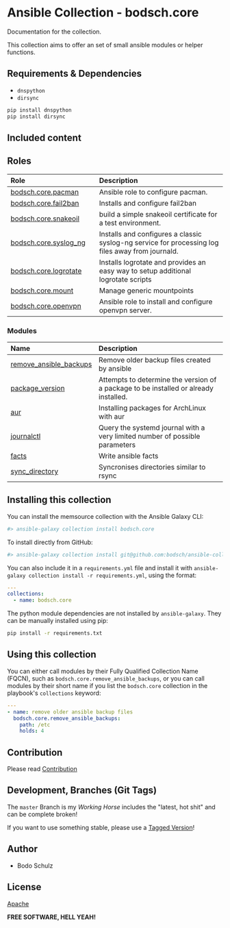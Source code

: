 # Ansible Collection - bodsch.core

Documentation for the collection.

This collection aims to offer an set of small ansible modules or helper functions.


## Requirements & Dependencies

- `dnspython`
- `dirsync`

```bash
pip install dnspython
pip install dirsync
```


## Included content


## Roles

| Role                                                                       | | Description |
|:---------------------------------------------------------------------------| :---- | :---- |
| [bodsch.core.pacman](./roles/pacman/README.md)                             |       | Ansible role to configure pacman. |
| [bodsch.core.fail2ban](./roles/fail2ban/README.md)                         |       | Installs and configure fail2ban |
| [bodsch.core.snakeoil](./roles/snakeoil/README.md)                         |       | build a simple snakeoil certificate for a test environment. |
| [bodsch.core.syslog_ng](./roles/syslog_ng/README.md)                       |       | Installs and configures a classic syslog-ng service for processing log files away from journald. |
| [bodsch.core.logrotate](./roles/logrotate/README.md)                       |       | Installs logrotate and provides an easy way to setup additional logrotate scripts |
| [bodsch.core.mount](./roles/mount/README.md)                               |       | Manage generic mountpoints |
| [bodsch.core.openvpn](./roles/openvpn/README.md)                           |       | Ansible role to install and configure openvpn server. |

### Modules

| Name                      | Description |
|:--------------------------|:----|
| [remove_ansible_backups](./plugins/modules/remove_ansible_backups.py) | Remove older backup files created by ansible |
| [package_version](./plugins/modules/package_version.py)               | Attempts to determine the version of a package to be installed or already installed. |
| [aur](./plugins/modules/aur.py)                                       | Installing packages for ArchLinux with aur |
| [journalctl](./plugins/modules/journalctl.py)                         | Query the systemd journal with a very limited number of possible parameters |
| [facts](./plugins/modules/facts.py)                                   | Write ansible facts |
| [sync_directory](./plugins/modules/sync_directory.py)                 | Syncronises directories similar to rsync |



## Installing this collection

You can install the memsource collection with the Ansible Galaxy CLI:

```bash
#> ansible-galaxy collection install bodsch.core
```

To install directly from GitHub:

```bash
#> ansible-galaxy collection install git@github.com:bodsch/ansible-collection-core.git
```


You can also include it in a `requirements.yml` file and install it with `ansible-galaxy collection install -r requirements.yml`, using the format:

```yaml
---
collections:
  - name: bodsch.core
```

The python module dependencies are not installed by `ansible-galaxy`.  They can
be manually installed using pip:

```bash
pip install -r requirements.txt
```

## Using this collection


You can either call modules by their Fully Qualified Collection Name (FQCN), such as `bodsch.core.remove_ansible_backups`, 
or you can call modules by their short name if you list the `bodsch.core` collection in the playbook's `collections` keyword:

```yaml
---
- name: remove older ansible backup files
  bodsch.core.remove_ansible_backups:
    path: /etc
    holds: 4
```


## Contribution

Please read [Contribution](CONTRIBUTING.md)

## Development,  Branches (Git Tags)

The `master` Branch is my *Working Horse* includes the "latest, hot shit" and can be complete broken!

If you want to use something stable, please use a [Tagged Version](https://github.com/bodsch/ansible-collection-core/tags)!


## Author

- Bodo Schulz

## License

[Apache](LICENSE)

**FREE SOFTWARE, HELL YEAH!**
